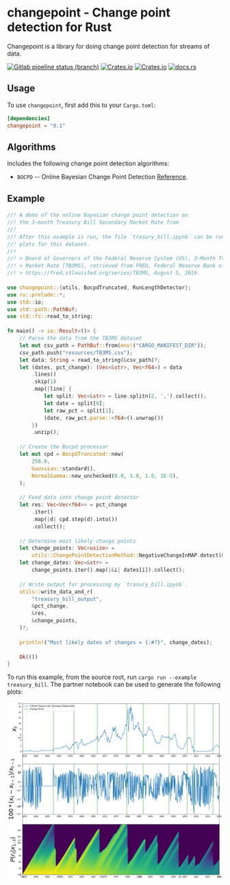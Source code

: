 # changepoint - Change point detection for Rust
Changepoint is a library for doing change point detection for streams of data.

[![Gitlab pipeline status (branch)](https://img.shields.io/gitlab/pipeline/Redpoll/changepoint/master)](https://gitlab.com/Redpoll/changepoint/pipelines)
[![Crates.io](https://img.shields.io/crates/v/changepoint)](https://crates.io/crates/changepoint)
[![Crates.io](https://img.shields.io/crates/l/changepoint)](https://gitlab.com/Redpoll/changepoint/-/blob/master/LICENSE)
[![docs.rs](https://docs.rs/changepoint/badge.svg)](https://docs.rs/changepoint)

## Usage
To use `changepoint`, first add this to your `Cargo.toml`:

```toml
[dependencies]
changepoint = "0.1"
```

## Algorithms
Includes the following change point detection algorithms:
* `BOCPD` -- Online Bayesian Change Point Detection [Reference](https://arxiv.org/pdf/0710.3742.pdf).

## Example
```rust
//! A demo of the online Bayesian change point detection on
//! the 3-month Treasury Bill Secondary Market Rate from
//!
//! After this example is run, the file `trasury_bill.ipynb` can be run to generate
//! plots for this dataset.
//!
//! > Board of Governors of the Federal Reserve System (US), 3-Month Treasury Bill: Secondary
//! > Market Rate [TB3MS], retrieved from FRED, Federal Reserve Bank of St. Louis;
//! > https://fred.stlouisfed.org/series/TB3MS, August 5, 2019.

use changepoint::{utils, BocpdTruncated, RunLengthDetector};
use rv::prelude::*;
use std::io;
use std::path::PathBuf;
use std::fs::read_to_string;

fn main() -> io::Result<()> {
    // Parse the data from the TB3MS dataset
    let mut csv_path = PathBuf::from(env!("CARGO_MANIFEST_DIR"));
    csv_path.push("resources/TB3MS.csv");
    let data: String = read_to_string(&csv_path)?;
    let (dates, pct_change): (Vec<&str>, Vec<f64>) = data
        .lines()
        .skip(1)
        .map(|line| {
            let split: Vec<&str> = line.splitn(2, ',').collect();
            let date = split[0];
            let raw_pct = split[1];
            (date, raw_pct.parse::<f64>().unwrap())
        })
        .unzip();

    // Create the Bocpd processor
    let mut cpd = BocpdTruncated::new(
        250.0,
        Gaussian::standard(),
        NormalGamma::new_unchecked(0.0, 1.0, 1.0, 1E-5),
    );

    // Feed data into change point detector
    let res: Vec<Vec<f64>> = pct_change
        .iter()
        .map(|d| cpd.step(d).into())
        .collect();

    // Determine most likely change points
    let change_points: Vec<usize> =
        utils::ChangePointDetectionMethod::NegativeChangeInMAP.detect(&res);
    let change_dates: Vec<&str> =
        change_points.iter().map(|&i| dates[i]).collect();

    // Write output for processing my `trasury_bill.ipynb`.
    utils::write_data_and_r(
        "treasury_bill_output",
        &pct_change,
        &res,
        &change_points,
    )?;

    println!("Most likely dates of changes = {:#?}", change_dates);

    Ok(())
}
```

To run this example, from the source root, run `cargo run --example treasury_bill`.
The partner notebook can be used to generate the following plots:

![Treasury Bill Plots](./images/treasury_bill_plots.png)
